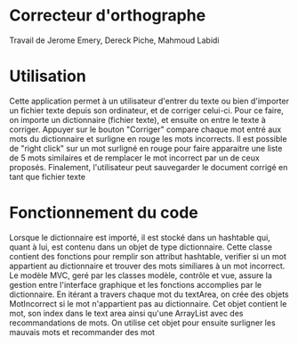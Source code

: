 # Correcteur d'orthographe
Travail de Jerome Emery, Dereck Piche, Mahmoud Labidi


# Utilisation
Cette application permet à un utilisateur d'entrer du texte ou bien d'importer un fichier texte depuis son ordinateur, et de corriger celui-ci. Pour ce faire, on importe un dictionnaire (fichier texte), et ensuite on entre le texte à corriger. Appuyer sur le bouton "Corriger" compare chaque mot entré aux mots du dictionnaire et surligne en rouge les mots incorrects. Il est possible de "right click" sur un mot surligné en rouge pour faire apparaitre une liste de 5 mots similaires et de remplacer le mot incorrect par un de ceux proposés. Finalement, l'utilisateur peut sauvegarder le document corrigé en tant que fichier texte


# Fonctionnement du code
Lorsque le dictionnaire est importé, il est stocké dans un hashtable qui, quant à lui, est contenu dans un objet de type dictionnaire. Cette classe contient des fonctions pour remplir son attribut hashtable, verifier si un mot appartient au dictionnaire et trouver des mots similiares à un mot incorrect. Le modèle MVC, geré par les classes modèle, contrôle et vue, assure la gestion entre l'interface graphique et les fonctions accomplies par le dictionnaire. En itérant a travers chaque mot du textArea, on crée des objets MotIncorrect si le mot n'appartient pas au dictionnaire. Cet objet contient le mot, son index dans le text area ainsi qu'une ArrayList avec des recommandations de mots. On utilise cet objet pour ensuite surligner les mauvais mots et recommander des mot
